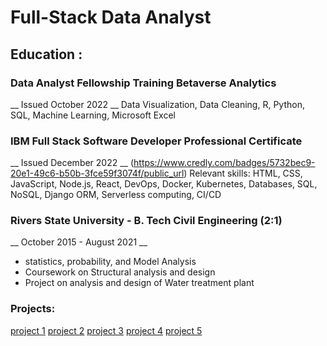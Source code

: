 # __Full-Stack Data Analyst__


## Education :

### Data Analyst Fellowship Training Betaverse Analytics 
__ Issued October 2022 __
Data Visualization, Data Cleaning, R, Python, SQL, Machine Learning, Microsoft Excel


### IBM Full Stack Software Developer Professional Certificate 
__ Issued December 2022 __
(https://www.credly.com/badges/5732bec9-20e1-49c6-b50b-3fce59f3074f/public_url)
Relevant skills: HTML, CSS, JavaScript,  Node.js, React,  DevOps, Docker, Kubernetes,  Databases, SQL, NoSQL, Django ORM, Serverless computing, CI/CD

### Rivers State University  - B. Tech Civil Engineering (2:1)
__ October 2015 - August 2021 __
- statistics, probability, and Model Analysis
- Coursework on Structural analysis and design
- Project on analysis and design of Water treatment plant



### Projects:
[project 1](https://github.com/Kreeeva/final-cloud-app-with-database.git)
[project 2](https://github.com/Kreeeva/simple-jupyter-note-book.git)
[project 3](https://github.com/Kreeeva/cazgi-IBM-Watson-NLU-Project.git)
[project 4]()
[project 5]()
